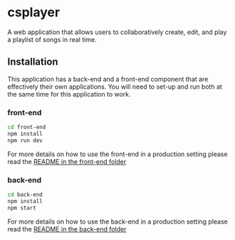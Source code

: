 # csplayer

A web application that allows users to collaboratively create, edit, and play a playlist of songs in real time.

## Installation

This application has a back-end and a front-end component that are effectively their own applications. You will need to set-up and run both at the same time for this application to work.

### front-end

```bash
cd front-end
npm install
npm run dev
```

For more details on how to use the front-end in a production setting please read the [README in the front-end folder](front-end/README.md)

### back-end

```bash
cd back-end
npm install
npm start
```

For more details on how to use the back-end in a production setting please read the [README in the back-end folder](back-end/README.md)

